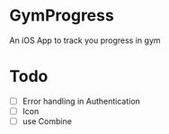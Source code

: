 # GymProgress
An iOS App to track you progress in gym

# Todo

- [ ] Error handling in Authentication
- [ ] Icon
- [ ] use Combine
